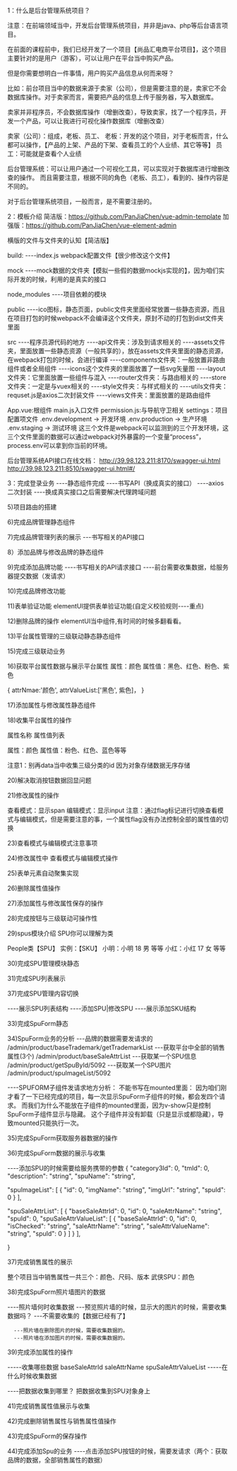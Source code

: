 1：什么是后台管理系统项目？

注意：在前端领域当中，开发后台管理系统项目，并非是java、php等后台语言项目。


在前面的课程前中，我们已经开发了一个项目【尚品汇电商平台项目】，这个项目主要针对的是用户（游客），可以让用户在平台当中购买产品。

但是你需要想明白一件事情，用户购买产品信息从何而来呀？

比如：前台项目当中的数据来源于卖家（公司），但是需要注意的是，卖家它不会数据库操作。对于卖家而言，需要把产品的信息上传于服务器，写入数据库。

卖家并非程序员，不会数据库操作（增删改查），导致卖家，找了一个程序员，开发一个产品，可以让我进行可视化操作数据库（增删改查）

卖家（公司）：组成，老板、员工、
老板：开发的这个项目，对于老板而言，什么都可以操作，【产品的上架、产品的下架、查看员工的个人业绩、其它等等】
员工：可能就是查看个人业绩


后台管理系统：可以让用户通过一个可视化工具，可以实现对于数据库进行增删改查的操作。
而且需要注意，根据不同的角色（老板、员工），看到的、操作内容是不同的。

对于后台管理系统项目，一般而言，是不需要注册的。

2：模板介绍
简洁版：https://github.com/PanJiaChen/vue-admin-template
加强版：https://github.com/PanJiaChen/vue-element-admin

横版的文件与文件夹的认知【简洁版】

build:
      ----index.js webpack配置文件【很少修改这个文件】

mock
      ----mock数据的文件夹【模拟一些假的数据mockjs实现的】，因为咱们实际开发的时候，利用的是真实的接口

node_modules
      ----项目依赖的模块

public
      ----ico图标，静态页面，public文件夹里面经常放置一些静态资源，而且在项目打包的时候webpack不会编译这个文件夹，原封不动的打包到dist文件夹里面

src
      ----程序员源代码的地方
      ----api文件夹：涉及到请求相关的
      ----assets文件夹，里面放置一些静态资源（一般共享的），放在assets文件夹里面的静态资源，在webpack打包的时候，会进行编译
      ----components文件夹：一般放置非路由组件或者全局组件
      ----icons这个文件夹的里面放置了一些svg矢量图
      ----layout文件夹：它里面放置一些组件与混入
      ----router文件夹：与路由相关的
      ----store文件夹：一定是与vuex相关的
      ----style文件夹：与样式相关的
      ----utils文件夹：requset.js是axios二次封装文件
      ----views文件夹：里面放置的是路由组件

App.vue:根组件
main.js入口文件
permission.js:与导航守卫相关
settings：项目配置项文件
.env.development -> 开发环境
.env.production -> 生产环境
.env.staging -> 测试环境
这三个文件是webpack可以监测到的三个开发环境，这三个文件里面的数据可以通过webpack对外暴露的一个变量“process”，process.env可以拿到你当前的环境。


后台管理系统API接口在线文档：
http://39.98.123.211:8170/swagger-ui.html
http://39.98.123.211:8510/swagger-ui.html#/


3：完成登录业务
      ----静态组件完成
      ----书写API（换成真实的接口）
      ----axios二次封装
      ----换成真实接口之后需要解决代理跨域问题



5)项目路由的搭建


6)完成品牌管理静态组件









7)完成品牌管理列表的展示
---书写相关的API接口







8）添加品牌与修改品牌的静态组件



9)完成添加品牌功能
----书写相关的API请求接口
----前台需要收集数据，给服务器提交数据（发请求）



10)完成品牌修改功能




11)表单验证功能
elementUI提供表单验证功能(自定义校验规则----重点)





12)删除品牌的操作
elementUI当中组件,有时间的时候多翻看看。





13)平台属性管理的三级联动静态静态组件











15)完成三级联动业务





16)获取平台属性数据与展示平台属性
属性：颜色
属性值：黑色、红色、粉色、紫色

{
      attrNmae:'颜色',
      attrValueList:['黑色', 紫色]，
}




17)添加属性与修改属性静态组件




18)收集平台属性的操作

属性名称   属性值列表

属性：颜色
属性值：粉色、红色、蓝色等等

注意1：别再data当中收集三级分类的id
因为对象存储数据无序存储











20)解决取消按钮数据回显问题




21)修改属性的操作


查看模式：显示span
编辑模式：显示input
注意：通过flag标记进行切换查看模式与编辑模式，但是需要注意的事，一个属性flag没有办法控制全部的属性值的切换








23)查看模式与编辑模式注意事项





24)修改属性中 查看模式与编辑模式操作




25)表单元素自动聚集实现


26)删除属性值操作



27)添加属性与修改属性保存的操作



28)完成按钮与三级联动可操作性







29)spus模块介绍
SPU你可以理解为类

People类【SPU】
实例：【SKU】
小明：小明  18  男 等等
小红：小红  17  女 等等


30)完成SPU管理模块静态







31)完成SPU列表展示








37)完成SPU管理内容切换

----展示SPU列表结构
----添加SPU|修改SPU
----展示添加SKU结构





33)完成SpuForm静态





34)SpuForm业务的分析
---品牌的数据需要发请求的           /admin/product/baseTrademark/getTrademarkList
---获取平台中全部的销售属性(3个)   /admin/product/baseSaleAttrList
---获取某一个SPU信息               /admin/product/getSpuById/5092
---获取某一个SPU图片               /admin/product/spuImageList/5092



----SPUFORM子组件发请求地方分析：
不能书写在mounted里面：
因为咱们刚才看了一下已经完成的项目，每一次显示SpuForm子组件的时候，都会发四个请求。
而我们为什么不能放在子组件的mounted里面，因为v-show只是控制SpuForm子组件显示与隐藏。
这个子组件并没有卸载（只是显示或都隐藏），导致mounted只能执行一次。




35)完成SpuForm获取服务器数据的操作



36)完成SpuForm数据的展示与收集

----添加SPU的时候需要给服务携带的参数
{
  "category3Id": 0,
  "tmId": 0,
  "description": "string",
  "spuName": "string",
  
  "spuImageList": [
    {
      "id": 0,
      "imgName": "string",
      "imgUrl": "string",
      "spuId": 0
    }
  ],
  
  "spuSaleAttrList": [
    {
      "baseSaleAttrId": 0,
      "id": 0,
      "saleAttrName": "string",
      "spuId": 0,
      "spuSaleAttrValueList": [
        {
          "baseSaleAttrId": 0,
          "id": 0,
          "isChecked": "string",
          "saleAttrName": "string",
          "saleAttrValueName": "string",
          "spuId": 0
        }
      ]
    }
  ],

}




37)完成销售属性的展示

整个项目当中销售属性一共三个：颜色、尺码、版本
武侠SPU：颜色







38)完成SpuForm照片墙图片的数据

----照片墙何时收集数据
      ---预览照片墙的时候，显示大的图片的时候，需要收集数据吗？ ---不需要收集的【数据已经有了】
      
      ---照片墙在删除图片的时候，需要收集数据的。
      ---照片墙在添加图片的时候，需要收集数据的。
      





39)完成添加属性的操作

-----收集哪些数据
baseSaleAttrId
saleAttrName
spuSaleAttrValueList
-----在什么时候收集数据

----把数据收集到哪里？
把数据收集到SPU对象身上












41)完成销售属性值展示与收集












42)完成删除销售属性与销售属性值操作










43)完成SpuForm的保存操作











44)完成添加Spu的业务
----点击添加SPU按钮的时候，需要发请求（两个：获取品牌的数据，全部销售属性的数据）